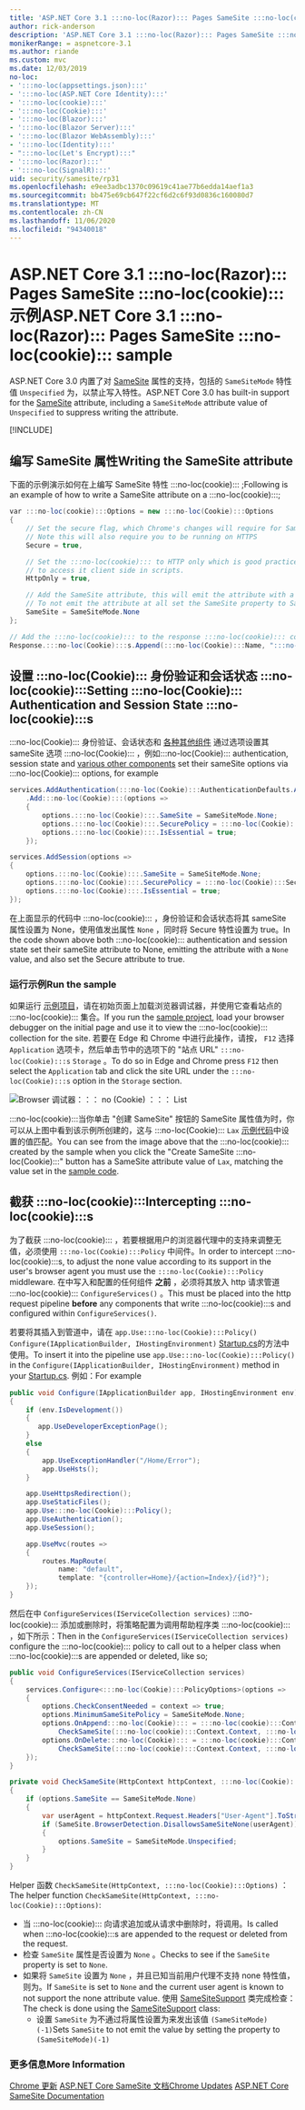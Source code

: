 ```yaml
---
title: 'ASP.NET Core 3.1 :::no-loc(Razor)::: Pages SameSite :::no-loc(cookie)::: 示例'
author: rick-anderson
description: 'ASP.NET Core 3.1 :::no-loc(Razor)::: Pages SameSite :::no-loc(cookie)::: 示例'
monikerRange: = aspnetcore-3.1
ms.author: riande
ms.custom: mvc
ms.date: 12/03/2019
no-loc:
- ':::no-loc(appsettings.json):::'
- ':::no-loc(ASP.NET Core Identity):::'
- ':::no-loc(cookie):::'
- ':::no-loc(Cookie):::'
- ':::no-loc(Blazor):::'
- ':::no-loc(Blazor Server):::'
- ':::no-loc(Blazor WebAssembly):::'
- ':::no-loc(Identity):::'
- ":::no-loc(Let's Encrypt):::"
- ':::no-loc(Razor):::'
- ':::no-loc(SignalR):::'
uid: security/samesite/rp31
ms.openlocfilehash: e9ee3adbc1370c09619c41ae77b6edda14aef1a3
ms.sourcegitcommit: bb475e69cb647f22cf6d2c6f93d0836c160080d7
ms.translationtype: MT
ms.contentlocale: zh-CN
ms.lasthandoff: 11/06/2020
ms.locfileid: "94340018"
---
```

# <a name="aspnet-core-31-no-locrazor-pages-samesite-no-loccookie-sample"></a><span data-ttu-id="e3c19-103">ASP.NET Core 3.1 :::no-loc(Razor)::: Pages SameSite :::no-loc(cookie)::: 示例</span><span class="sxs-lookup"><span data-stu-id="e3c19-103">ASP.NET Core 3.1 :::no-loc(Razor)::: Pages SameSite :::no-loc(cookie)::: sample</span></span>

<span data-ttu-id="e3c19-104">ASP.NET Core 3.0 内置了对 [SameSite](https://www.owasp.org/index.php/SameSite) 属性的支持，包括的 `SameSiteMode` 特性值 `Unspecified` 为，以禁止写入特性。</span><span class="sxs-lookup"><span data-stu-id="e3c19-104">ASP.NET Core 3.0 has built-in support for the [SameSite](https://www.owasp.org/index.php/SameSite) attribute, including a `SameSiteMode` attribute value of `Unspecified` to suppress writing the attribute.</span></span>

[!INCLUDE[](~/includes/SameSite:::no-loc(Identity):::.md)]

## <a name="writing-the-samesite-attribute"></a><a name="sampleCode"></a><span data-ttu-id="e3c19-105">编写 SameSite 属性</span><span class="sxs-lookup"><span data-stu-id="e3c19-105">Writing the SameSite attribute</span></span>

<span data-ttu-id="e3c19-106">下面的示例演示如何在上编写 SameSite 特性 :::no-loc(cookie)::: ;</span><span class="sxs-lookup"><span data-stu-id="e3c19-106">Following is an example of how to write a SameSite attribute on a :::no-loc(cookie):::;</span></span>

```c#
var :::no-loc(cookie):::Options = new :::no-loc(Cookie):::Options
{
    // Set the secure flag, which Chrome's changes will require for SameSite none.
    // Note this will also require you to be running on HTTPS
    Secure = true,

    // Set the :::no-loc(cookie)::: to HTTP only which is good practice unless you really do need
    // to access it client side in scripts.
    HttpOnly = true,

    // Add the SameSite attribute, this will emit the attribute with a value of none.
    // To not emit the attribute at all set the SameSite property to SameSiteMode.Unspecified.
    SameSite = SameSiteMode.None
};

// Add the :::no-loc(cookie)::: to the response :::no-loc(cookie)::: collection
Response.:::no-loc(Cookie):::s.Append(:::no-loc(Cookie):::Name, ":::no-loc(cookie):::Value", :::no-loc(cookie):::Options);
```

## <a name="setting-no-loccookie-authentication-and-session-state-no-loccookies"></a><span data-ttu-id="e3c19-107">设置 :::no-loc(Cookie)::: 身份验证和会话状态 :::no-loc(cookie):::</span><span class="sxs-lookup"><span data-stu-id="e3c19-107">Setting :::no-loc(Cookie)::: Authentication and Session State :::no-loc(cookie):::s</span></span>

<span data-ttu-id="e3c19-108">:::no-loc(Cookie)::: 身份验证、会话状态和 [各种其他组件](../samesite.md?view=aspnetcore-3.0) 通过选项设置其 sameSite 选项 :::no-loc(Cookie)::: ，例如</span><span class="sxs-lookup"><span data-stu-id="e3c19-108">:::no-loc(Cookie)::: authentication, session state and [various other components](../samesite.md?view=aspnetcore-3.0) set their sameSite options via :::no-loc(Cookie)::: options, for example</span></span>

```c#
services.AddAuthentication(:::no-loc(Cookie):::AuthenticationDefaults.AuthenticationScheme)
    .Add:::no-loc(Cookie):::(options =>
    {
        options.:::no-loc(Cookie):::.SameSite = SameSiteMode.None;
        options.:::no-loc(Cookie):::.SecurePolicy = :::no-loc(Cookie):::SecurePolicy.Always;
        options.:::no-loc(Cookie):::.IsEssential = true;
    });

services.AddSession(options =>
{
    options.:::no-loc(Cookie):::.SameSite = SameSiteMode.None;
    options.:::no-loc(Cookie):::.SecurePolicy = :::no-loc(Cookie):::SecurePolicy.Always;
    options.:::no-loc(Cookie):::.IsEssential = true;
});
```

<span data-ttu-id="e3c19-109">在上面显示的代码中 :::no-loc(cookie)::: ，身份验证和会话状态将其 sameSite 属性设置为 None，使用值发出属性 `None` ，同时将 Secure 特性设置为 true。</span><span class="sxs-lookup"><span data-stu-id="e3c19-109">In the code shown above both :::no-loc(cookie)::: authentication and session state set their sameSite attribute to None, emitting the attribute with a `None` value, and also set the Secure attribute to true.</span></span>

### <a name="run-the-sample"></a><span data-ttu-id="e3c19-110">运行示例</span><span class="sxs-lookup"><span data-stu-id="e3c19-110">Run the sample</span></span>

<span data-ttu-id="e3c19-111">如果运行 [示例项目](https://github.com/blowdart/AspNetSameSiteSamples/tree/master/AspNetCore31:::no-loc(Razor):::Pages)，请在初始页面上加载浏览器调试器，并使用它查看站点的 :::no-loc(cookie)::: 集合。</span><span class="sxs-lookup"><span data-stu-id="e3c19-111">If you run the [sample project](https://github.com/blowdart/AspNetSameSiteSamples/tree/master/AspNetCore31:::no-loc(Razor):::Pages), load your browser debugger on the initial page and use it to view the :::no-loc(cookie)::: collection for the site.</span></span> <span data-ttu-id="e3c19-112">若要在 Edge 和 Chrome 中进行此操作，请按， `F12` 选择 `Application` 选项卡，然后单击节中的选项下的 "站点 URL" `:::no-loc(Cookie):::s` `Storage` 。</span><span class="sxs-lookup"><span data-stu-id="e3c19-112">To do so in Edge and Chrome press `F12` then select the `Application` tab and click the site URL under the `:::no-loc(Cookie):::s` option in the `Storage` section.</span></span>

![Browser 调试器：：： no (Cookie) ：：： List](BrowserDebugger.png)

<span data-ttu-id="e3c19-114">:::no-loc(cookie):::当你单击 "创建 SameSite" 按钮的 SameSite 属性值为时，你可以从上图中看到该示例所创建的，这与 :::no-loc(Cookie)::: `Lax` [示例代码](#sampleCode)中设置的值匹配。</span><span class="sxs-lookup"><span data-stu-id="e3c19-114">You can see from the image above that the :::no-loc(cookie)::: created by the sample when you click the "Create SameSite :::no-loc(Cookie):::" button has a SameSite attribute value of `Lax`, matching the value set in the [sample code](#sampleCode).</span></span>

## <a name="intercepting-no-loccookies"></a><a name="interception"></a><span data-ttu-id="e3c19-115">截获 :::no-loc(cookie):::</span><span class="sxs-lookup"><span data-stu-id="e3c19-115">Intercepting :::no-loc(cookie):::s</span></span>

<span data-ttu-id="e3c19-116">为了截获 :::no-loc(cookie)::: ，若要根据用户的浏览器代理中的支持来调整无值，必须使用 `:::no-loc(Cookie):::Policy` 中间件。</span><span class="sxs-lookup"><span data-stu-id="e3c19-116">In order to intercept :::no-loc(cookie):::s, to adjust the none value according to its support in the user's browser agent you must use the `:::no-loc(Cookie):::Policy` middleware.</span></span> <span data-ttu-id="e3c19-117">在中写入和配置的任何组件 **之前** ，必须将其放入 http 请求管道 :::no-loc(cookie)::: `ConfigureServices()` 。</span><span class="sxs-lookup"><span data-stu-id="e3c19-117">This must be placed into the http request pipeline **before** any components that write :::no-loc(cookie):::s and configured within `ConfigureServices()`.</span></span>

<span data-ttu-id="e3c19-118">若要将其插入到管道中，请在 `app.Use:::no-loc(Cookie):::Policy()` `Configure(IApplicationBuilder, IHostingEnvironment)` [Startup.cs](https://github.com/blowdart/AspNetSameSiteSamples/blob/master/AspNetCore21MVC/Startup.cs)的方法中使用。</span><span class="sxs-lookup"><span data-stu-id="e3c19-118">To insert it into the pipeline use `app.Use:::no-loc(Cookie):::Policy()` in the `Configure(IApplicationBuilder, IHostingEnvironment)` method in your [Startup.cs](https://github.com/blowdart/AspNetSameSiteSamples/blob/master/AspNetCore21MVC/Startup.cs).</span></span> <span data-ttu-id="e3c19-119">例如：</span><span class="sxs-lookup"><span data-stu-id="e3c19-119">For example</span></span>

```c#
public void Configure(IApplicationBuilder app, IHostingEnvironment env)
{
    if (env.IsDevelopment())
    {
       app.UseDeveloperExceptionPage();
    }
    else
    {
        app.UseExceptionHandler("/Home/Error");
        app.UseHsts();
    }

    app.UseHttpsRedirection();
    app.UseStaticFiles();
    app.Use:::no-loc(Cookie):::Policy();
    app.UseAuthentication();
    app.UseSession();

    app.UseMvc(routes =>
    {
        routes.MapRoute(
            name: "default",
            template: "{controller=Home}/{action=Index}/{id?}");
    });
}
```

<span data-ttu-id="e3c19-120">然后在中 `ConfigureServices(IServiceCollection services)` :::no-loc(cookie)::: 添加或删除时，将策略配置为调用帮助程序类 :::no-loc(cookie)::: ，如下所示：</span><span class="sxs-lookup"><span data-stu-id="e3c19-120">Then in the `ConfigureServices(IServiceCollection services)` configure the :::no-loc(cookie)::: policy to call out to a helper class when :::no-loc(cookie):::s are appended or deleted, like so;</span></span>

```c#
public void ConfigureServices(IServiceCollection services)
{
    services.Configure<:::no-loc(Cookie):::PolicyOptions>(options =>
    {
        options.CheckConsentNeeded = context => true;
        options.MinimumSameSitePolicy = SameSiteMode.None;
        options.OnAppend:::no-loc(Cookie)::: = :::no-loc(cookie):::Context =>
            CheckSameSite(:::no-loc(cookie):::Context.Context, :::no-loc(cookie):::Context.:::no-loc(Cookie):::Options);
        options.OnDelete:::no-loc(Cookie)::: = :::no-loc(cookie):::Context =>
            CheckSameSite(:::no-loc(cookie):::Context.Context, :::no-loc(cookie):::Context.:::no-loc(Cookie):::Options);
    });
}

private void CheckSameSite(HttpContext httpContext, :::no-loc(Cookie):::Options options)
{
    if (options.SameSite == SameSiteMode.None)
    {
        var userAgent = httpContext.Request.Headers["User-Agent"].ToString();
        if (SameSite.BrowserDetection.DisallowsSameSiteNone(userAgent))
        {
            options.SameSite = SameSiteMode.Unspecified;
        }
    }
}
```

<span data-ttu-id="e3c19-121">Helper 函数 `CheckSameSite(HttpContext, :::no-loc(Cookie):::Options)` ：</span><span class="sxs-lookup"><span data-stu-id="e3c19-121">The helper function `CheckSameSite(HttpContext, :::no-loc(Cookie):::Options)`:</span></span>

* <span data-ttu-id="e3c19-122">当 :::no-loc(cookie)::: 向请求追加或从请求中删除时，将调用。</span><span class="sxs-lookup"><span data-stu-id="e3c19-122">Is called when :::no-loc(cookie):::s are appended to the request or deleted from the request.</span></span>
* <span data-ttu-id="e3c19-123">检查 `SameSite` 属性是否设置为 `None` 。</span><span class="sxs-lookup"><span data-stu-id="e3c19-123">Checks to see if the `SameSite` property is set to `None`.</span></span>
* <span data-ttu-id="e3c19-124">如果将 `SameSite` 设置为 `None` ，并且已知当前用户代理不支持 none 特性值，则为。</span><span class="sxs-lookup"><span data-stu-id="e3c19-124">If `SameSite` is set to `None` and the current user agent is known to not support the none attribute value.</span></span> <span data-ttu-id="e3c19-125">使用 [SameSiteSupport](https://github.com/dotnet/AspNetCore.Docs/blob/master/aspnetcore/security/samesite/snippets/SameSiteSupport.cs) 类完成检查：</span><span class="sxs-lookup"><span data-stu-id="e3c19-125">The check is done using the [SameSiteSupport](https://github.com/dotnet/AspNetCore.Docs/blob/master/aspnetcore/security/samesite/snippets/SameSiteSupport.cs) class:</span></span>
  * <span data-ttu-id="e3c19-126">设置 `SameSite` 为不通过将属性设置为来发出该值 `(SameSiteMode)(-1)`</span><span class="sxs-lookup"><span data-stu-id="e3c19-126">Sets `SameSite` to not emit the value by setting the property to `(SameSiteMode)(-1)`</span></span>

### <a name="more-information"></a><span data-ttu-id="e3c19-127">更多信息</span><span class="sxs-lookup"><span data-stu-id="e3c19-127">More Information</span></span>
 
<span data-ttu-id="e3c19-128">[Chrome 更新](https://www.chromium.org/updates/same-site) 
[ASP.NET Core SameSite 文档](xref:security/samesite)</span><span class="sxs-lookup"><span data-stu-id="e3c19-128">[Chrome Updates](https://www.chromium.org/updates/same-site)
[ASP.NET Core SameSite Documentation](xref:security/samesite)</span></span>
